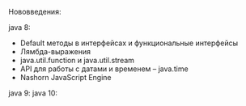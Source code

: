 Нововведения:

java 8:
- Default методы в интерфейсах и функциональные интерфейсы
- Лямбда-выражения
- java.util.function и java.util.stream
- API для работы с датами и временем – java.time
- Nashorn JavaScript Engine

java 9:
java 10: